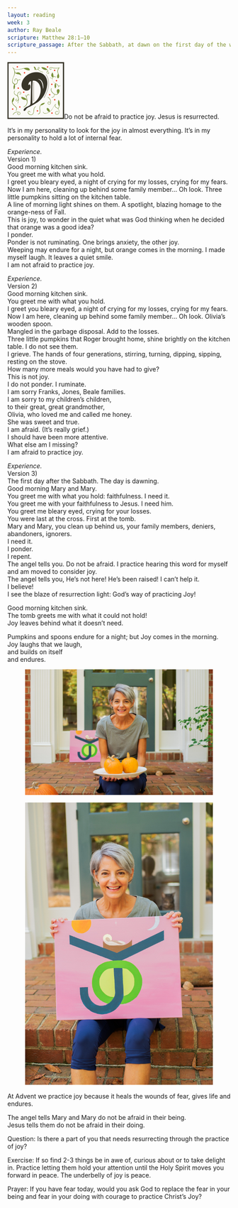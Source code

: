 ```yaml
---
layout: reading
week: 3
author: Ray Beale
scripture: Matthew 28:1—10
scripture_passage: After the Sabbath, at dawn on the first day of the week, Mary Magdalene and the other Mary went to look at the tomb. There was a violent earthquake, for an angel of the Lord came down from heaven and, going to the tomb, rolled back the stone and sat on it. His appearance was like lightning, and his clothes were white as snow. The guards were so afraid of him that they shook and became like dead men. The angel said to the women, “Do not be afraid, for I know that you are looking for Jesus, who was crucified. He is not here&#59; he has risen, just as he said. Come and see the place where he lay. Then go quickly and tell his disciples&#58; ‘He has risen from the dead and is going ahead of you into Galilee. There you will see him.’ Now I have told you.” <br> <br> So the women hurried away from the tomb, afraid yet filled with joy, and ran to tell his disciples. Suddenly Jesus met them. “Greetings,” he said. They came to him, clasped his feet and worshiped him. Then Jesus said to them, “Do not be afraid. Go and tell my brothers to go to Galilee&#59; there they will see me.”
---
```


<p><img class="drop-cap" src="/src/img/drop-cap-d.svg"><span>D</span>o not be afraid to practice joy.
Jesus is resurrected.</p>

It’s in my personality to look for the joy in almost everything.
It’s in my personality to hold a lot of internal fear.
 
<i>Experience.</i>  <br>
Version 1) <br>
Good morning kitchen sink. <br>
You greet me with what you hold. <br>
I greet you bleary eyed, a night of crying for my losses, crying for my fears. <br>
Now I am here, cleaning up behind some family member… Oh look. Three little pumpkins sitting on the kitchen table. <br> A line of morning light shines on them. A spotlight, blazing homage to the orange-ness of Fall. <br>
This is joy, to wonder in the quiet what was God thinking when he decided that orange was a good idea? <br>
I ponder. <br>
Ponder is not ruminating. One brings anxiety, the other joy. <br>
Weeping may endure for a night, but orange comes in the morning. I made myself laugh. It leaves a quiet smile. <br>
I am not afraid to practice joy. <br>
 
<i>Experience.</i> <br>
Version 2) <br>
Good morning kitchen sink. <br>
You greet me with what you hold. <br>
I greet you bleary eyed, a night of crying for my losses, crying for my fears. <br>
Now I am here, cleaning up behind some family member… Oh look. Olivia’s wooden spoon. <br>
Mangled in the garbage disposal. Add to the losses. <br>
Three little pumpkins that Roger brought home, shine brightly on the kitchen table. I do not see them. <br>
I grieve. The hands of four generations, stirring, turning, dipping, sipping, resting on the stove. <br>
How many more meals would you have had to give? <br>
This is not joy. <br>
I do not ponder. I ruminate. <br>
I am sorry Franks, Jones, Beale families. <br>
I am sorry to my children’s children, <br>
to their great, great grandmother, <br>
Olivia, who loved me and called me honey. <br>
She was sweet and true. <br>
I am afraid. (It’s really grief.) <br>
I should have been more attentive. <br>
What else am I missing? <br>
I am afraid to practice joy. <br>

<i>Experience.</i> <br>
Version 3) <br>
The first day after the Sabbath. The day is dawning. <br>
Good morning Mary and Mary. <br>
You greet me with what you hold: faithfulness. I need it. <br>
You greet me with your faithfulness to Jesus. I need him. <br>
You greet me bleary eyed, crying for your losses. <br>
You were last at the cross. First at the tomb. <br>
Mary and Mary, you clean up behind us, your family members, deniers, abandoners, ignorers. <br>
I need it. <br>
I ponder. <br>
I repent. <br>
The angel tells you. Do not be afraid. I practice hearing this word for myself and am moved to consider joy. <br>
The angel tells you, He’s not here! He’s been raised! I can’t help it. <br>
I believe! <br>
I see the blaze of resurrection light: God’s way of practicing Joy! <br>
 
Good morning kitchen sink. <br>
The tomb greets me with what it could not hold! <br>
Joy leaves behind what it doesn’t need.
 
Pumpkins and spoons endure for a night; but Joy comes in the morning. <br>
Joy laughs that we laugh, <br>
and builds on itself <br>
and endures.

<figure>
	<img src="/src/img/dec-16-1.jpg">
</figure>

<figure>
	<img src="/src/img/dec-16-2.jpg">
</figure>
 
At Advent we practice joy because it heals the wounds of fear, gives life and endures.
 
The angel tells Mary and Mary do not be afraid in their being. <br>
Jesus tells them do not be afraid in their doing.
 
Question:
Is there a part of you that needs resurrecting through the practice of joy?
 
Exercise:
If so find 2-3 things be in awe of, curious about or to take delight in. Practice letting them hold your attention until the Holy Spirit moves you forward in peace. The underbelly of joy is peace.
 
Prayer:
If you have fear today, would you ask God to replace the fear in your being and fear in your doing with courage to practice Christ’s Joy?

